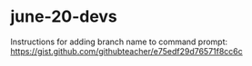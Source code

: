 # june-20-devs

Instructions for adding branch name to command prompt: https://gist.github.com/githubteacher/e75edf29d76571f8cc6c
